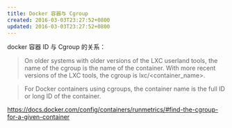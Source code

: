 ```yaml
---
title: Docker 容器与 Cgroup
created: 2016-03-03T23:27:52+0800
updated: 2016-03-03T23:27:52+0800
---
```



docker 容器 ID 与 Cgroup 的关系：

> On older systems with older versions of the LXC userland tools, the name of the cgroup is the name of the container. With more recent versions of the LXC tools, the cgroup is lxc/<container_name>.

> For Docker containers using cgroups, the container name is the full ID or long ID of the container.

https://docs.docker.com/config/containers/runmetrics/#find-the-cgroup-for-a-given-container

